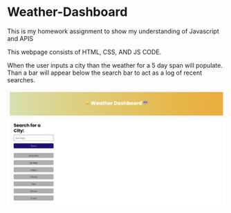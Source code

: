 # Weather-Dashboard
This is my homework assignment to show my understanding of Javascript and APIS

This webpage consists of HTML, CSS, AND JS CODE.

When the user inputs a city than the weather for a 5 day span will populate.  Than a bar will appear below the search bar to act as a log of recent searches. 

![image](https://raw.githubusercontent.com/JASMINETUFF/Weather-Dashboard/33fa01920d86bc6d513973482be6863749ca146b/dahsboard.png)

